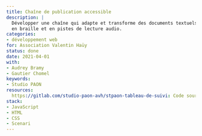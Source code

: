 ```yaml
---
title: Chaîne de publication accessible
description: |
  Développer une chaîne qui adapte et transforme des documents textuels
  en braille et en pistes de lecture audio.
categories:
- développement web
for: Association Valentin Haüy
status: done
date: 2021-04-01
with:
- Audrey Bramy
- Gautier Chomel
keywords:
- Studio PAON
resources:
  https://gitlab.com/studio-paon-avh/stpaon-tableau-de-suivi: Code source
stack:
- JavaScript
- HTML
- CSS
- Scenari
---
```


